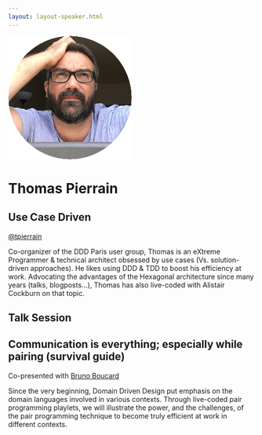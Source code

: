 ```yaml
---
layout: layout-speaker.html
---
```


<div class="container section featured-speaker">
  <div class="row">
    <div class="col-xs-12 col-sm-2 img-container">
      <img class="speaker-page-img" src="../img/speakers/Thomas-Pierrain-ON.png">
    </div>
    <div class="col-xs-12 col-sm-10 copy-container">
      <h1 class="speaker-header">Thomas Pierrain</h1>
      <h2 class="speaker-subtitle">Use Case Driven</h2>
      <p class="copy"><a class="speaker-handle" href="https://twitter.com/tpierrain" target="_blank">@tpierrain</a></p>
      <p class="copy">Co-organizer of the DDD Paris user group, Thomas is an eXtreme Programmer &amp; technical architect obsessed by use cases (Vs. solution-driven approaches). He likes using DDD &amp; TDD to boost his efficiency at work. Advocating the advantages of the Hexagonal architecture since many years (talks, blogposts...), Thomas has also live-coded with Alistair Cockburn on that topic.</p>
      <h2 class="speaker-subheader">Talk Session</h2>
      <h2 class="speaker-subheader gold">Communication is everything; especially while pairing (survival guide)</h2>
      <p class="copy">Co-presented with <a href="bruno-boucard.html">Bruno Boucard</a></p>
      <p class="copy">Since the very beginning, Domain Driven Design put emphasis on the domain languages involved in various contexts. Through live-coded pair programming playlets, we will illustrate the power, and the challenges, of the pair programming technique to become truly efficient at work in different contexts.</p>
      <!--<a class="btn" href="https://ti.to/explore-ddd-conference/2017">Buy Tickets</a>-->
    </div>
  </div>
</div>